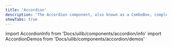 ```yaml
---
title: 'Accordion'
description: 'The Accordion component, also known as a ComboBox, completes / suggests values during typing.'
showTabs: true
---
```


import AccordionInfo from 'Docs/uilib/components/accordion/info'
import AccordionDemos from 'Docs/uilib/components/accordion/demos'

<AccordionInfo />
<AccordionDemos />

